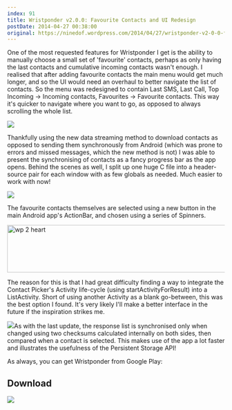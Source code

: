 ```yaml
---
index: 91
title: Wristponder v2.0.0: Favourite Contacts and UI Redesign
postDate: 2014-04-27 00:38:00
original: https://ninedof.wordpress.com/2014/04/27/wristponder-v2-0-0-favourite-contacts-and-ui-redesign/
---
```


One of the most requested features for Wristponder I get is the ability to manually choose a small set of 'favourite' contacts, perhaps as only having the last contacts and cumulative incoming contacts wasn't enough. I realised that after adding favourite contacts the main menu would get much longer, and so the UI would need an overhaul to better navigate the list of contacts. So the menu was redesigned to contain Last SMS, Last Call, Top Incoming -&gt; Incoming contacts, Favourites -&gt; Favourite contacts. This way it's quicker to navigate where you want to go, as opposed to always scrolling the whole list.

![](http://ninedof.files.wordpress.com/2014/04/wp-2-screens.png)

Thankfully using the new data streaming method to download contacts as opposed to sending them synchronously from Android (which was prone to errors and missed messages, which the new method is not) I was able to present the synchronising of contacts as a fancy progress bar as the app opens. Behind the scenes as well, I split up one huge C file into a header-source pair for each window with as few globals as needed. Much easier to work with now!

![](http://ninedof.files.wordpress.com/2014/04/wp-sync.png)

The favourite contacts themselves are selected using a new button in the main Android app's ActionBar, and chosen using a series of Spinners.

<img class="aligncenter size-full wp-image-1903" src="http://ninedof.files.wordpress.com/2014/04/wp-2-heart.png" alt="wp 2 heart" width="540" height="110" />

The reason for this is that I had great difficulty finding a way to integrate the Contact Picker's Activity life-cycle (using startActivityForResult) into a ListActivity. Short of using another Activity as a blank go-between, this was the best option I found. It's very likely I'll make a better interface in the future if the inspiration strikes me.

![](http://ninedof.files.wordpress.com/2014/04/screenshot_2014-04-26-21-31-39.png?w=545)As with the last update, the response list is synchronised only when changed using two checksums calculated internally on both sides, then compared when a contact is selected. This makes use of the app a lot faster and illustrates the usefulness of the Persistent Storage API!

As always, you can get Wristponder from Google Play:

## Download
![](https://developer.android.com/images/brand/en_generic_rgb_wo_60.png)
